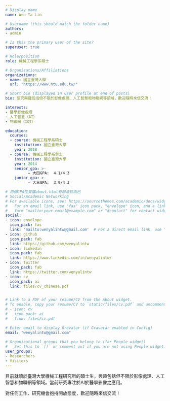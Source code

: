 ```yaml
---
# Display name
name: Wen-Ya Lin

# Username (this should match the folder name)
authors:
- admin

# Is this the primary user of the site?
superuser: true

# Role/position
role: 機械工程學系碩士

# Organizations/Affiliations
organizations:
- name: 國立臺灣大學
  url: "https://www.ntu.edu.tw/"

# Short bio (displayed in user profile at end of posts)
bio: 研究興趣包括但不限於影像處理、人工智慧和物聯網等領域，歡迎隨時來信交流！

interests:
- 醫學影像處理
- 人工智慧（AI）
- 物聯網（IOT）

education:
  courses:
  - course: 機械工程學系碩士
    institution: 國立臺灣大學
    year: 2018
  - course: 機械工程學系學士
    institution: 國立臺灣大學
    year: 2014
    senior_gpa: >-
          – 大四GPA:  4.1/4.3
    junior_gpa: >-
          – 大三GPA:  3.9/4.3

# 用個GPA性質讓about.html有辦法抓而已
# Social/Academic Networking
# For available icons, see: https://sourcethemes.com/academic/docs/widgets/#icons
#   For an email link, use "fas" icon pack, "envelope" icon, and a link in the
#   form "mailto:your-email@example.com" or "#contact" for contact widget.
social:
- icon: envelope
  icon_pack: fas
  link: 'mailto:wenyalintw@gmail.com'  # For a direct email link, use "mailto:test@example.org".
- icon: github
  icon_pack: fab
  link: https://github.com/wenyalintw
- icon: linkedin
  icon_pack: fab
  link: https://www.linkedin.com/in/wenyalintw/
- icon: twitter
  icon_pack: fab
  link: https://twitter.com/wenyalintw
- icon: cv
  icon_pack: ai
  link: files/cv_chinese.pdf


# Link to a PDF of your resume/CV from the About widget.
# To enable, copy your resume/CV to `static/files/cv.pdf` and uncomment the lines below.  
# - icon: cv
#   icon_pack: ai
#   link: files/cv.pdf

# Enter email to display Gravatar (if Gravatar enabled in Config)
email: "wenyalintw@gmail.com"
  
# Organizational groups that you belong to (for People widget)
#   Set this to `[]` or comment out if you are not using People widget.  
user_groups:
- Researchers
- Visitors
---
```


目前就讀於臺灣大學機械工程研究所的碩士生，興趣包括但不限於影像處理、人工智慧和物聯網等領域。當前研究專注於AI於醫學影像之應用。

對任何工作、研究機會抱持開放態度，歡迎隨時來信交流！